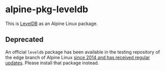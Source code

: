 # alpine-pkg-leveldb

This is [LevelDB][leveldb] as an Alpine Linux package.

## Deprecated

An official `leveldb` package has been available in the testing repository of the edge branch of Alpine Linux [since 2014 and has received regular updates](https://git.alpinelinux.org/cgit/aports/log/testing/leveldb). Please install that package instead.

[leveldb]: http://leveldb.org
